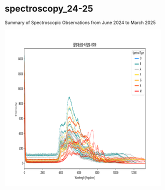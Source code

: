 # spectroscopy_24-25


Summary of Spectroscopic Observations from June 2024 to March 2025

<img src="spec_plot/all_spectrum_as_type_wave.png" width="500" height="500">



